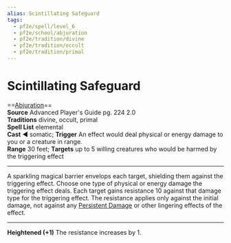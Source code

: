 ```yaml
---
alias: Scintillating Safeguard
tags:
  - pf2e/spell/level_6
  - pf2e/school/abjuration
  - pf2e/tradition/divine
  - pf2e/tradition/occult
  - pf2e/tradition/primal
---
```


# Scintillating Safeguard

==[Abjuration](../../../Traits/Abjuration.md)==  
__Source__ Advanced Player's Guide pg. 224 2.0  
**Traditions** divine, occult, primal  
**Spell List** elemental  
**Cast** ◄ somatic; **Trigger** An effect would deal physical or energy damage to you or a creature in range.  
**Range** 30 feet; **Targets** up to 5 willing creatures who would be harmed by the triggering effect

---

A sparkling magical barrier envelops each target, shielding them against the triggering effect. Choose one type of physical or energy damage the triggering effect deals. Each target gains resistance 10 against that damage type for the triggering effect. The resistance applies only against the initial damage, not against any [Persistent Damage](../../../Conditions/Persistent%20Damage.md) or other lingering effects of the effect.

<hr>

**Heightened (+1)** The resistance increases by 1.
